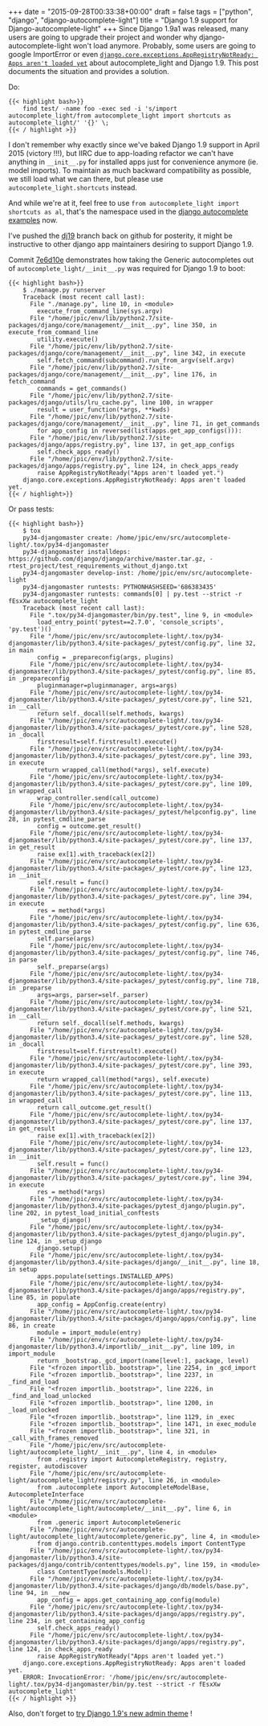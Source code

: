 +++
date = "2015-09-28T00:33:38+00:00"
draft = false
tags = ["python", "django", "django-autocomplete-light"]
title = "Django 1.9 support for Django-autocomplete-light"
+++
Since Django 1.9a1 was released, many users are going to upgrade their project and wonder why django-autocomplete-light won't load anymore. Probably, some users are going to google ImportError or even [`django.core.exceptions.AppRegistryNotReady: Apps aren't loaded yet`](https://github.com/yourlabs/django-autocomplete-light/commit/7e6d10e07cc3b6931f3ca738d07464d6667d4bda) about autocomplete_light and Django 1.9. This post documents the situation and provides a solution.

Do:

```
{{< highlight bash>}}
    find test/ -name foo -exec sed -i 's/import autocomplete_light/from autocomplete_light import shortcuts as autocomplete_light/' '{}' \;
{{< / highlight >}}
```

I don't remember why exactly since we've baked Django 1.9 support in April 2015 (victory !!!), but IIRC due to app-loading refactor we can't have anything in `__init__.py` for installed apps just for convenience anymore (ie. model imports). To maintain as much backward compatibility as possible, we still load what we can there, but please use ``autocomplete_light.shortcuts`` instead.

And while we're at it, feel free to use ``from autocomplete_light import shortcuts as al``, that's the namespace used in the [django autocomplete examples](http://django-autocomplete-light.readthedocs.org/en/master/autocomplete.html?highlight=shortcuts#examples) now.

I've pushed the [dj19](https://github.com/yourlabs/django-autocomplete-light/commits/dj19) branch back on github for posterity, it might be instructive to other django app maintainers desiring to support Django 1.9.

Commit [7e6d10e](https://github.com/yourlabs/django-autocomplete-light/commit/7e6d10e07cc3b6931f3ca738d07464d6667d4bda) demonstrates how taking the Generic autocompletes out of `autocomplete_light/__init__.py` was required for Django 1.9 to boot:

```
{{< highlight bash>}}
    $ ./manage.py runserver
    Traceback (most recent call last):
      File "./manage.py", line 10, in <module>
        execute_from_command_line(sys.argv)
      File "/home/jpic/env/lib/python2.7/site-packages/django/core/management/__init__.py", line 350, in execute_from_command_line
        utility.execute()
      File "/home/jpic/env/lib/python2.7/site-packages/django/core/management/__init__.py", line 342, in execute
        self.fetch_command(subcommand).run_from_argv(self.argv)
      File "/home/jpic/env/lib/python2.7/site-packages/django/core/management/__init__.py", line 176, in fetch_command
        commands = get_commands()
      File "/home/jpic/env/lib/python2.7/site-packages/django/utils/lru_cache.py", line 100, in wrapper
        result = user_function(*args, **kwds)
      File "/home/jpic/env/lib/python2.7/site-packages/django/core/management/__init__.py", line 71, in get_commands
        for app_config in reversed(list(apps.get_app_configs())):
      File "/home/jpic/env/lib/python2.7/site-packages/django/apps/registry.py", line 137, in get_app_configs
        self.check_apps_ready()
      File "/home/jpic/env/lib/python2.7/site-packages/django/apps/registry.py", line 124, in check_apps_ready
        raise AppRegistryNotReady("Apps aren't loaded yet.")
    django.core.exceptions.AppRegistryNotReady: Apps aren't loaded yet.
{{< / highlight>}}
```

Or pass tests:

```
{{< highlight bash>}}
    $ tox
    py34-djangomaster create: /home/jpic/env/src/autocomplete-light/.tox/py34-djangomaster
    py34-djangomaster installdeps: https://github.com/django/django/archive/master.tar.gz, -rtest_project/test_requirements_without_django.txt
    py34-djangomaster develop-inst: /home/jpic/env/src/autocomplete-light
    py34-djangomaster runtests: PYTHONHASHSEED='686383435'
    py34-djangomaster runtests: commands[0] | py.test --strict -r fEsxXw autocomplete_light
    Traceback (most recent call last):
      File ".tox/py34-djangomaster/bin/py.test", line 9, in <module>
        load_entry_point('pytest==2.7.0', 'console_scripts', 'py.test')()
      File "/home/jpic/env/src/autocomplete-light/.tox/py34-djangomaster/lib/python3.4/site-packages/_pytest/config.py", line 32, in main
        config = _prepareconfig(args, plugins)
      File "/home/jpic/env/src/autocomplete-light/.tox/py34-djangomaster/lib/python3.4/site-packages/_pytest/config.py", line 85, in _prepareconfig
        pluginmanager=pluginmanager, args=args)
      File "/home/jpic/env/src/autocomplete-light/.tox/py34-djangomaster/lib/python3.4/site-packages/_pytest/core.py", line 521, in __call__
        return self._docall(self.methods, kwargs)
      File "/home/jpic/env/src/autocomplete-light/.tox/py34-djangomaster/lib/python3.4/site-packages/_pytest/core.py", line 528, in _docall
        firstresult=self.firstresult).execute()
      File "/home/jpic/env/src/autocomplete-light/.tox/py34-djangomaster/lib/python3.4/site-packages/_pytest/core.py", line 393, in execute
        return wrapped_call(method(*args), self.execute)
      File "/home/jpic/env/src/autocomplete-light/.tox/py34-djangomaster/lib/python3.4/site-packages/_pytest/core.py", line 109, in wrapped_call
        wrap_controller.send(call_outcome)
      File "/home/jpic/env/src/autocomplete-light/.tox/py34-djangomaster/lib/python3.4/site-packages/_pytest/helpconfig.py", line 28, in pytest_cmdline_parse
        config = outcome.get_result()
      File "/home/jpic/env/src/autocomplete-light/.tox/py34-djangomaster/lib/python3.4/site-packages/_pytest/core.py", line 137, in get_result
        raise ex[1].with_traceback(ex[2])
      File "/home/jpic/env/src/autocomplete-light/.tox/py34-djangomaster/lib/python3.4/site-packages/_pytest/core.py", line 123, in __init__
        self.result = func()
      File "/home/jpic/env/src/autocomplete-light/.tox/py34-djangomaster/lib/python3.4/site-packages/_pytest/core.py", line 394, in execute
        res = method(*args)
      File "/home/jpic/env/src/autocomplete-light/.tox/py34-djangomaster/lib/python3.4/site-packages/_pytest/config.py", line 636, in pytest_cmdline_parse
        self.parse(args)
      File "/home/jpic/env/src/autocomplete-light/.tox/py34-djangomaster/lib/python3.4/site-packages/_pytest/config.py", line 746, in parse
        self._preparse(args)
      File "/home/jpic/env/src/autocomplete-light/.tox/py34-djangomaster/lib/python3.4/site-packages/_pytest/config.py", line 718, in _preparse
        args=args, parser=self._parser)
      File "/home/jpic/env/src/autocomplete-light/.tox/py34-djangomaster/lib/python3.4/site-packages/_pytest/core.py", line 521, in __call__
        return self._docall(self.methods, kwargs)
      File "/home/jpic/env/src/autocomplete-light/.tox/py34-djangomaster/lib/python3.4/site-packages/_pytest/core.py", line 528, in _docall
        firstresult=self.firstresult).execute()
      File "/home/jpic/env/src/autocomplete-light/.tox/py34-djangomaster/lib/python3.4/site-packages/_pytest/core.py", line 393, in execute
        return wrapped_call(method(*args), self.execute)
      File "/home/jpic/env/src/autocomplete-light/.tox/py34-djangomaster/lib/python3.4/site-packages/_pytest/core.py", line 113, in wrapped_call
        return call_outcome.get_result()
      File "/home/jpic/env/src/autocomplete-light/.tox/py34-djangomaster/lib/python3.4/site-packages/_pytest/core.py", line 137, in get_result
        raise ex[1].with_traceback(ex[2])
      File "/home/jpic/env/src/autocomplete-light/.tox/py34-djangomaster/lib/python3.4/site-packages/_pytest/core.py", line 123, in __init__
        self.result = func()
      File "/home/jpic/env/src/autocomplete-light/.tox/py34-djangomaster/lib/python3.4/site-packages/_pytest/core.py", line 394, in execute
        res = method(*args)
      File "/home/jpic/env/src/autocomplete-light/.tox/py34-djangomaster/lib/python3.4/site-packages/pytest_django/plugin.py", line 202, in pytest_load_initial_conftests
        _setup_django()
      File "/home/jpic/env/src/autocomplete-light/.tox/py34-djangomaster/lib/python3.4/site-packages/pytest_django/plugin.py", line 124, in _setup_django
        django.setup()
      File "/home/jpic/env/src/autocomplete-light/.tox/py34-djangomaster/lib/python3.4/site-packages/django/__init__.py", line 18, in setup
        apps.populate(settings.INSTALLED_APPS)
      File "/home/jpic/env/src/autocomplete-light/.tox/py34-djangomaster/lib/python3.4/site-packages/django/apps/registry.py", line 85, in populate
        app_config = AppConfig.create(entry)
      File "/home/jpic/env/src/autocomplete-light/.tox/py34-djangomaster/lib/python3.4/site-packages/django/apps/config.py", line 86, in create
        module = import_module(entry)
      File "/home/jpic/env/src/autocomplete-light/.tox/py34-djangomaster/lib/python3.4/importlib/__init__.py", line 109, in import_module
        return _bootstrap._gcd_import(name[level:], package, level)
      File "<frozen importlib._bootstrap>", line 2254, in _gcd_import
      File "<frozen importlib._bootstrap>", line 2237, in _find_and_load
      File "<frozen importlib._bootstrap>", line 2226, in _find_and_load_unlocked
      File "<frozen importlib._bootstrap>", line 1200, in _load_unlocked
      File "<frozen importlib._bootstrap>", line 1129, in _exec
      File "<frozen importlib._bootstrap>", line 1471, in exec_module
      File "<frozen importlib._bootstrap>", line 321, in _call_with_frames_removed
      File "/home/jpic/env/src/autocomplete-light/autocomplete_light/__init__.py", line 4, in <module>
        from .registry import AutocompleteRegistry, registry, register, autodiscover
      File "/home/jpic/env/src/autocomplete-light/autocomplete_light/registry.py", line 26, in <module>
        from .autocomplete import AutocompleteModelBase, AutocompleteInterface
      File "/home/jpic/env/src/autocomplete-light/autocomplete_light/autocomplete/__init__.py", line 6, in <module>
        from .generic import AutocompleteGeneric
      File "/home/jpic/env/src/autocomplete-light/autocomplete_light/autocomplete/generic.py", line 4, in <module>
        from django.contrib.contenttypes.models import ContentType
      File "/home/jpic/env/src/autocomplete-light/.tox/py34-djangomaster/lib/python3.4/site-packages/django/contrib/contenttypes/models.py", line 159, in <module>
        class ContentType(models.Model):
      File "/home/jpic/env/src/autocomplete-light/.tox/py34-djangomaster/lib/python3.4/site-packages/django/db/models/base.py", line 94, in __new__
        app_config = apps.get_containing_app_config(module)
      File "/home/jpic/env/src/autocomplete-light/.tox/py34-djangomaster/lib/python3.4/site-packages/django/apps/registry.py", line 234, in get_containing_app_config
        self.check_apps_ready()
      File "/home/jpic/env/src/autocomplete-light/.tox/py34-djangomaster/lib/python3.4/site-packages/django/apps/registry.py", line 124, in check_apps_ready
        raise AppRegistryNotReady("Apps aren't loaded yet.")
    django.core.exceptions.AppRegistryNotReady: Apps aren't loaded yet.
    ERROR: InvocationError: '/home/jpic/env/src/autocomplete-light/.tox/py34-djangomaster/bin/py.test --strict -r fEsxXw autocomplete_light'
{{< / highlight >}}
```

Also, don't forget to [try Django 1.9's new admin theme](http://jpic.pythonanywhere.com) ! </module></module></module></module></module></frozen></frozen></frozen></frozen></frozen></frozen></frozen></module>
